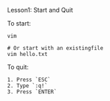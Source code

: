 Lesson1: Start and Quit

To start:

	vim

	# Or start with an existingfile
	vim hello.txt

To quit:

	1. Press `ESC`
	2. Type `:q!`
	3. Press `ENTER`
